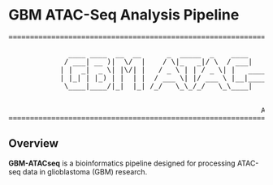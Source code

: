 # GBM ATAC-Seq Analysis Pipeline

<pre>
=============================================================================================

              ____ ____  __  __      _  _____  _    ____     ____             
             / ___| __ )|  \/  |    / \|_   _|/ \  / ___|   / ___|  ___  __ _ 
            | |  _|  _ \| |\/| |   / _ \ | | / _ \| |   ____\___ \ / _ \/ _` |
            | |_| | |_) | |  | |  / ___ \| |/ ___ \ |__|_____|__) |  __/ (_| |
             \____|____/|_|  |_| /_/   \_\_/_/   \_\____|   |____/ \___|\__, |
                                                                           |_|

                                                           Author: Bo Wang | Version: Beta
=============================================================================================
</pre>

## Overview
**GBM-ATACseq** is a bioinformatics pipeline designed for processing ATAC-seq data in glioblastoma (GBM) research.
